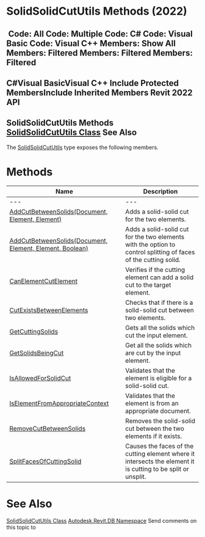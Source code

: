 # SolidSolidCutUtils Methods (2022)

﻿
 Code: All Code: Multiple Code: C# Code: Visual Basic Code: Visual C++  Members: Show All Members: Filtered Members: Filtered Members: Filtered   
---  
C#Visual BasicVisual C++
Include Protected MembersInclude Inherited Members
Revit 2022 API  
---  
SolidSolidCutUtils Methods  
[SolidSolidCutUtils Class](f1a2d176-2ab6-fa4c-293e-970c5866e87c.md "SolidSolidCutUtils Class") See Also  
---  
The [SolidSolidCutUtils](f1a2d176-2ab6-fa4c-293e-970c5866e87c.md "SolidSolidCutUtils Class") type exposes the following members.
# Methods
| Name | Description |
| --- | --- |
| --- | --- | --- |
| [AddCutBetweenSolids(Document, Element, Element)](eb10c2f6-4d13-0437-12aa-06be28c1b927.md "AddCutBetweenSolids Method \(Document, Element, Element\)") | Adds a solid-solid cut for the two elements. |
| [AddCutBetweenSolids(Document, Element, Element, Boolean)](eb640bff-a6be-d931-afbf-df3bc7a1a869.md "AddCutBetweenSolids Method \(Document, Element, Element, Boolean\)") | Adds a solid-solid cut for the two elements with the option to control splitting of faces of the cutting solid. |
| [CanElementCutElement](c5628c5f-d01a-8934-fc8f-fa3e73bea59d.md "CanElementCutElement Method") | Verifies if the cutting element can add a solid cut to the target element. |
| [CutExistsBetweenElements](ebe4f477-2aad-2523-570e-1f3dcff46f78.md "CutExistsBetweenElements Method") | Checks that if there is a solid-solid cut between two elements. |
| [GetCuttingSolids](ca21c6c1-7689-1a1e-f370-219eba29b8ff.md "GetCuttingSolids Method") | Gets all the solids which cut the input element. |
| [GetSolidsBeingCut](4b8c8902-2a32-b99c-aa0e-e3abd79d9073.md "GetSolidsBeingCut Method") | Get all the solids which are cut by the input element. |
| [IsAllowedForSolidCut](1fe7758b-d702-2dbc-f3a7-33b1be9b26de.md "IsAllowedForSolidCut Method") | Validates that the element is eligible for a solid-solid cut. |
| [IsElementFromAppropriateContext](d99d08e0-d818-ce6a-2a21-a083664affa8.md "IsElementFromAppropriateContext Method") | Validates that the element is from an appropriate document. |
| [RemoveCutBetweenSolids](dc614d7b-5a07-4d65-dd58-ed78c9d3cb2a.md "RemoveCutBetweenSolids Method") | Removes the solid-solid cut between the two elements if it exists. |
| [SplitFacesOfCuttingSolid](7c6d00a4-616b-0828-27cc-d4f117e5d561.md "SplitFacesOfCuttingSolid Method") | Causes the faces of the cutting element where it intersects the element it is cutting to be split or unsplit. |

# See Also
[SolidSolidCutUtils Class](f1a2d176-2ab6-fa4c-293e-970c5866e87c.md "SolidSolidCutUtils Class")
[Autodesk.Revit.DB Namespace](87546ba7-461b-c646-cbb1-2cb8f5bff8b2.md "Autodesk.Revit.DB Namespace")
Send comments on this topic to 